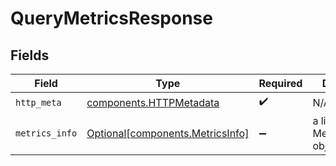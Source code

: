 # QueryMetricsResponse


## Fields

| Field                                                                      | Type                                                                       | Required                                                                   | Description                                                                |
| -------------------------------------------------------------------------- | -------------------------------------------------------------------------- | -------------------------------------------------------------------------- | -------------------------------------------------------------------------- |
| `http_meta`                                                                | [components.HTTPMetadata](../../models/components/httpmetadata.md)         | :heavy_check_mark:                                                         | N/A                                                                        |
| `metrics_info`                                                             | [Optional[components.MetricsInfo]](../../models/components/metricsinfo.md) | :heavy_minus_sign:                                                         | a list of MetricNameInfo objects                                           |